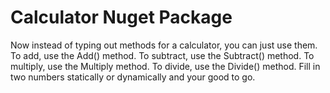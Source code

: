 # Calculator Nuget Package

Now instead of typing out methods for a calculator, you can just use them. To add, use the Add() method. To subtract, use the Subtract() method. To multiply, use the Multiply method. To divide, use the Divide() method. Fill in two numbers statically or dynamically and your good to go.
